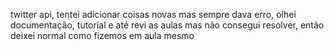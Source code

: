 twitter api, tentei adicionar coisas novas mas sempre dava erro, olhei documentação, tutorial e até revi as aulas mas não consegui resolver, então deixei normal como fizemos em aula mesmo
